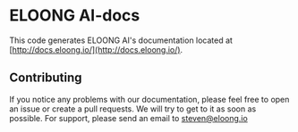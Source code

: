 # ELOONG AI-docs

This code generates ELOONG AI's documentation located at [http://docs.eloong.io/](http://docs.eloong.io/).

## Contributing
If you notice any problems with our documentation, please feel free to open an issue or create a pull requests. We will try to get to it as soon as possible. For support, please send an email to steven@eloong.io
